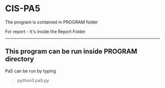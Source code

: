 # CIS-PA5

The program is contained in PROGRAM folder 

For report -  It's inside the Report Folder 

---
This program can be run inside PROGRAM directory
---

Pa5 can be run by typing 
> python3 pa5.py 



